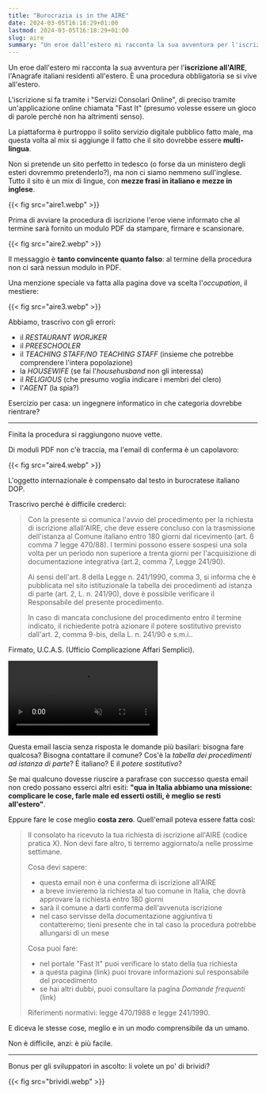 ```yaml
---
title: "Burocrazia is in the AIRE"
date: 2024-03-05T16:18:29+01:00
lastmod: 2024-03-05T16:18:29+01:00
slug: aire
summary: "Un eroe dall'estero mi racconta la sua avventura per l'iscrizione all'AIRE, l'Anagrafe italiani residenti all'estero. Il solito servizio digitale fatto male."
---
```


Un eroe dall'estero mi racconta la sua avventura per l'**iscrizione all'AIRE**, l'Anagrafe italiani residenti all'estero. È una procedura obbligatoria se si vive all'estero.

L'iscrizione si fa tramite i "Servizi Consolari Online", di preciso tramite un'applicazione online chiamata "Fast It" (presumo volesse essere un gioco di parole perché non ha altrimenti senso).

La piattaforma è purtroppo il solito servizio digitale pubblico fatto male, ma questa volta al mix si aggiunge il fatto che il sito dovrebbe essere **multi-lingua**.

Non si pretende un sito perfetto in tedesco (o forse da un ministero degli esteri dovremmo pretenderlo?), ma non ci siamo nemmeno sull'inglese. Tutto il sito è un mix di lingue, con **mezze frasi in italiano e mezze in inglese**.

{{< fig src="aire1.webp" >}}

Prima di avviare la procedura di iscrizione l'eroe viene informato che al termine sarà fornito un modulo PDF da stampare, firmare e scansionare.

{{< fig src="aire2.webp" >}}

Il messaggio è **tanto convincente quanto falso**: al termine della procedura non ci sarà nessun modulo in PDF.

Una menzione speciale va fatta alla pagina dove va scelta l'*occupation*, il mestiere:

{{< fig src="aire3.webp" >}}

Abbiamo, trascrivo con gli errori:
- il *RESTAURANT WORJKER*
- il *PREESCHOOLER*
- il *TEACHING STAFF/NO TEACHING STAFF* (insieme che potrebbe comprendere l'intera popolazione)
- la *HOUSEWIFE* (se fai l'*househusband* non gli interessa)
- il *RELIGIOUS* (che presumo voglia indicare i membri del clero)
- l'*AGENT* (la spia?)

Esercizio per casa: un ingegnere informatico in che categoria dovrebbe rientrare?

---

Finita la procedura si raggiungono nuove vette.

Di moduli PDF non c'è traccia, ma l'email di conferma è un capolavoro:

{{< fig src="aire4.webp" >}}

L'oggetto internazionale è compensato dal testo in burocratese italiano DOP.

Trascrivo perché è difficile crederci:

>Con la presente si comunica l'avvio del procedimento per la richiesta di iscrizione allall'AIRE, che deve essere concluso con la trasmissione dell'istanza al Comune italiano entro 180 giorni dal ricevimento (art. 6 comma 7 legge 470/88). I termini possono essere sospesi una sola volta per un periodo non superiore a trenta giorni per l'acquisizione di documentazione integrativa (art.2, comma 7, Legge 241/90).
>
>Ai sensi dell'art. 8 della Legge n. 241/1990, comma 3, si informa che è pubblicata nel sito istituzionale la tabella dei procedimenti ad istanza di parte (art. 2, L. n. 241/90), dove è possibile verificare il Responsabile del presente procedimento.
>
>In caso di mancata conclusione del procedimento entro il termine indicato, il richiedente potrà azionare il potere sostitutivo previsto dall'art. 2, comma 9-bis, della L. n. 241/90 e s.m.i..

Firmato, U.C.A.S. (Ufficio Complicazione Affari Semplici).

<video autoplay muted loop playsinline style="width: 60%; margin-left: 0">
    <source src="maurizio.mp4" type="video/mp4">
</video>

Questa email lascia senza risposta le domande più basilari: bisogna fare qualcosa? Bisogna contattare il comune? Cos'è la *tabella dei procedimenti ad istanza di parte*? È italiano? E il *potere sostitutivo*?

Se mai qualcuno dovesse riuscire a parafrase con successo questa email non credo possano esserci altri esiti: **"qua in Italia abbiamo una missione: complicare le cose, farle male ed esserti ostili, è meglio se resti all'estero"**.

Eppure fare le cose meglio **costa zero**. Quell'email poteva essere fatta così:

>Il consolato ha ricevuto la tua richiesta di iscrizione all'AIRE (codice pratica X). Non devi fare altro, ti terremo aggiornato/a nelle prossime settimane.
>
>Cosa devi sapere:
>- questa email non è una conferma di iscrizione all'AIRE
>- a breve invieremo la richiesta al tuo comune in Italia, che dovrà approvare la richiesta entro 180 giorni
>- sarà il comune a darti conferma dell'avvenuta iscrizione
>- nel caso servisse della documentazione aggiuntiva ti contatteremo; tieni presente che in tal caso la procedura potrebbe allungarsi di un mese
>
>Cosa puoi fare:
>- nel portale "Fast It" puoi verificare lo stato della tua richiesta
>- a questa pagina (link) puoi trovare informazioni sul responsabile del procedimento
>- se hai altri dubbi, puoi consultare la pagina *Domande frequenti* (link)
>
>Riferimenti normativi: legge 470/1988 e legge 241/1990.

E diceva le stesse cose, meglio e in un modo comprensibile da un umano.

Non è difficile, anzi: è più facile.

---

Bonus per gli sviluppatori in ascolto: li volete un po' di brividi?

{{< fig src="brividi.webp" >}}
